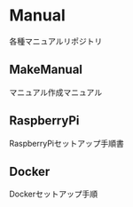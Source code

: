 # Manual

各種マニュアルリポジトリ

## MakeManual

マニュアル作成マニュアル

## RaspberryPi

RaspberryPiセットアップ手順書

## Docker

Dockerセットアップ手順
